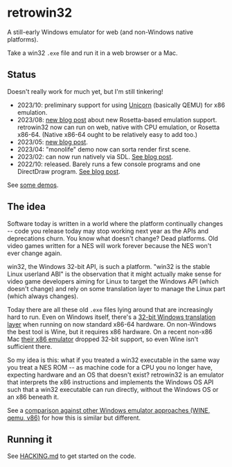 # retrowin32

A still-early Windows emulator for web (and non-Windows native platforms).

Take a win32 `.exe` file and run it in a web browser or a Mac.

## Status

Doesn't really work for much yet, but I'm still tinkering!

- 2023/10: preliminary support for using
  [Unicorn](https://www.unicorn-engine.org/) (basically QEMU) for x86 emulation.
- 2023/08:
  [new blog post](https://neugierig.org/software/blog/2023/08/x86-x64-aarch64.html)
  about new Rosetta-based emulation support. retrowin32 now can run on web,
  native with CPU emulation, or Rosetta x86-64. (Native x86-64 ought to be
  relatively easy to add too.)
- 2023/05:
  [new blog post](https://neugierig.org/software/blog/2023/05/retrowin32-async-dll-tracing-zig.html).
- 2023/04: "monolife" demo now can sorta render first scene.
- 2023/02: can now run natively via SDL.
  [See blog post](https://neugierig.org/software/blog/2023/02/retrowin32-progress.html).
- 2022/10: released. Barely runs a few console programs and one DirectDraw
  program.
  [See blog post](https://neugierig.org/software/blog/2022/10/retrowin32.html).

See [some demos](https://evmar.github.io/retrowin32/).

## The idea

Software today is written in a world where the platform continually changes --
code you release today may stop working next year as the APIs and deprecations
churn. You know what doesn't change? Dead platforms. Old video games written for
a NES will work forever because the NES won't ever change again.

win32, the Windows 32-bit API, is such a platform. "win32 is the stable Linux
userland ABI" is the observation that it might actually make sense for video
game developers aiming for Linux to target the Windows API (which doesn't
change) and rely on some translation layer to manage the Linux part (which
always changes).

Today there are all these old `.exe` files lying around that are increasingly
hard to run. Even on Windows itself, there's a
[32-bit Windows translation layer](https://en.wikipedia.org/wiki/WoW64) when
running on now standard x86-64 hardware. On non-Windows the best tool is Wine,
but it requires x86 hardware. On a recent non-x86 Mac
[their x86 emulator](https://en.wikipedia.org/wiki/Rosetta_(software)) dropped
32-bit support, so even Wine isn't sufficient there.

So my idea is this: what if you treated a win32 executable in the same way you
treat a NES ROM -- as machine code for a CPU you no longer have, expecting
hardware and an OS that doesn't exist? retrowin32 is an emulator that interprets
the x86 instructions and implements the Windows OS API such that a win32
executable can run directly, without the Windows OS or an x86 beneath it.

See a
[comparison against other Windows emulator approaches (WINE, qemu, v86)](doc/comparison.md)
for how this is similar but different.

## Running it

See [HACKING.md](HACKING.md) to get started on the code.
